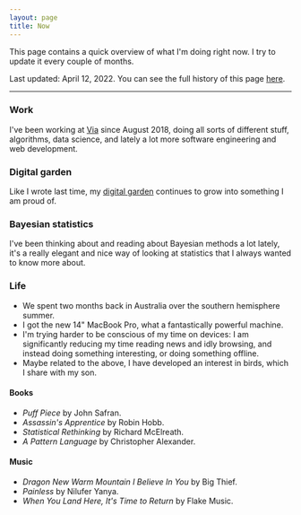 ```yaml
---
layout: page
title: Now
---
```


This page contains a quick overview of what I'm doing right now. I try to update it every couple of months. 

Last updated: April 12, 2022. You can see the full history of this page [here](https://github.com/clintonboys/clintonboys.github.io/commits/master/now/index.md). 

---

### Work

I've been working at [Via](http://ridewithvia.com) since August 2018, doing all sorts of different stuff, algorithms, data science, and lately a lot more software engineering and web development. 

### Digital garden

Like I wrote last time, my [digital garden](https://mtsolitary.com) continues to grow into something I am proud of. 

### Bayesian statistics

I've been thinking about and reading about Bayesian methods a lot lately, it's a really elegant and nice way of looking at statistics that I always wanted to know more about. 

### Life

- We spent two months back in Australia over the southern hemisphere summer.
- I got the new 14" MacBook Pro, what a fantastically powerful machine. 
- I'm trying harder to be conscious of my time on devices: I am significantly reducing my time reading news and idly browsing, and instead doing something interesting, or doing something offline. 
- Maybe related to the above, I have developed an interest in birds, which I share with my son. 

#### Books

- *Puff Piece* by John Safran. 
- *Assassin's Apprentice* by Robin Hobb. 
- *Statistical Rethinking* by Richard McElreath. 
- *A Pattern Language* by Christopher Alexander. 

#### Music

- *Dragon New Warm Mountain I Believe In You* by Big Thief.
- *Painless* by Nilufer Yanya. 
- *When You Land Here, It's Time to Return* by Flake Music. 
